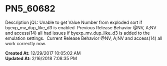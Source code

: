# PN5_60682

Description jQL: Unable to get Value Number from exploded sort if byexp_mv_dup_like_d3 is enabled  Previous Release Behavior @NV, A;NV and access(14) all had issues if byexp_mv_dup_like_d3 is added to the emulation settings.  Current Release Behavior @NV, A;NV and access(14) all work correctly now.   

**Created At:** 12/29/2017 10:05:02 AM  
**Updated At:** 2/16/2018 7:08:35 PM  

